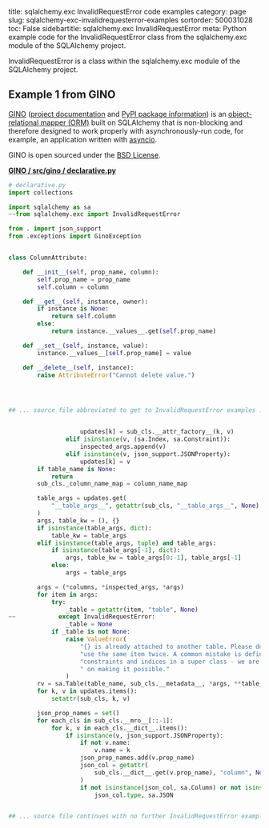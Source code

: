 title: sqlalchemy.exc InvalidRequestError code examples
category: page
slug: sqlalchemy-exc-invalidrequesterror-examples
sortorder: 500031028
toc: False
sidebartitle: sqlalchemy.exc InvalidRequestError
meta: Python example code for the InvalidRequestError class from the sqlalchemy.exc module of the SQLAlchemy project.


InvalidRequestError is a class within the sqlalchemy.exc module of the SQLAlchemy project.


## Example 1 from GINO
[GINO](https://github.com/fantix/gino)
([project documentation](https://python-gino.readthedocs.io/en/latest/)
and
[PyPI package information](https://pypi.org/project/gino/))
is an [object-relational mapper (ORM)](/object-relational-mappers-orms.html)
built on SQLAlchemy that is non-blocking and therefore designed to work properly
with asynchronously-run code, for example, an application written with
[asyncio](https://docs.python.org/3/library/asyncio.html).

GINO is open sourced under the [BSD License](https://github.com/python-gino/gino/blob/master/LICENSE).

[**GINO / src/gino / declarative.py**](https://github.com/python-gino/gino/blob/master/src/gino/./declarative.py)

```python
# declarative.py
import collections

import sqlalchemy as sa
~~from sqlalchemy.exc import InvalidRequestError

from . import json_support
from .exceptions import GinoException


class ColumnAttribute:

    def __init__(self, prop_name, column):
        self.prop_name = prop_name
        self.column = column

    def __get__(self, instance, owner):
        if instance is None:
            return self.column
        else:
            return instance.__values__.get(self.prop_name)

    def __set__(self, instance, value):
        instance.__values__[self.prop_name] = value

    def __delete__(self, instance):
        raise AttributeError("Cannot delete value.")




## ... source file abbreviated to get to InvalidRequestError examples ...


                    updates[k] = sub_cls.__attr_factory__(k, v)
                elif isinstance(v, (sa.Index, sa.Constraint)):
                    inspected_args.append(v)
                elif isinstance(v, json_support.JSONProperty):
                    updates[k] = v
        if table_name is None:
            return
        sub_cls._column_name_map = column_name_map

        table_args = updates.get(
            "__table_args__", getattr(sub_cls, "__table_args__", None)
        )
        args, table_kw = (), {}
        if isinstance(table_args, dict):
            table_kw = table_args
        elif isinstance(table_args, tuple) and table_args:
            if isinstance(table_args[-1], dict):
                args, table_kw = table_args[0:-1], table_args[-1]
            else:
                args = table_args

        args = (*columns, *inspected_args, *args)
        for item in args:
            try:
                _table = getattr(item, "table", None)
~~            except InvalidRequestError:
                _table = None
            if _table is not None:
                raise ValueError(
                    "{} is already attached to another table. Please do not "
                    "use the same item twice. A common mistake is defining "
                    "constraints and indices in a super class - we are working"
                    " on making it possible."
                )
        rv = sa.Table(table_name, sub_cls.__metadata__, *args, **table_kw)
        for k, v in updates.items():
            setattr(sub_cls, k, v)

        json_prop_names = set()
        for each_cls in sub_cls.__mro__[::-1]:
            for k, v in each_cls.__dict__.items():
                if isinstance(v, json_support.JSONProperty):
                    if not v.name:
                        v.name = k
                    json_prop_names.add(v.prop_name)
                    json_col = getattr(
                        sub_cls.__dict__.get(v.prop_name), "column", None
                    )
                    if not isinstance(json_col, sa.Column) or not isinstance(
                        json_col.type, sa.JSON


## ... source file continues with no further InvalidRequestError examples...

```

